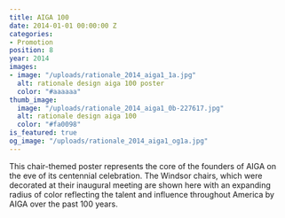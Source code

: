 ```yaml
---
title: AIGA 100
date: 2014-01-01 00:00:00 Z
categories:
- Promotion
position: 8
year: 2014
images:
- image: "/uploads/rationale_2014_aiga1_1a.jpg"
  alt: rationale design aiga 100 poster
  color: "#aaaaaa"
thumb_image:
  image: "/uploads/rationale_2014_aiga1_0b-227617.jpg"
  alt: rationale design aiga 100
  color: "#fa0098"
is_featured: true
og_image: "/uploads/rationale_2014_aiga1_og1a.jpg"
---
```


This chair-themed poster represents the core of the founders of AIGA on the eve of its centennial celebration. The Windsor chairs, which were decorated at their inaugural meeting are shown here with an expanding radius of color reflecting the talent and influence throughout America by AIGA over the past 100 years.
